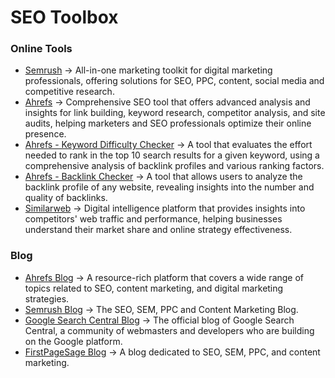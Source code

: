 # SEO Toolbox

### Online Tools
- [Semrush](https://www.semrush.com/) -> All-in-one marketing toolkit for digital marketing professionals, offering solutions for SEO, PPC, content, social media and competitive research.
- [Ahrefs](https://ahrefs.com/) -> Comprehensive SEO tool that offers advanced analysis and insights for link building, keyword research, competitor analysis, and site audits, helping marketers and SEO professionals optimize their online presence.
- [Ahrefs - Keyword Difficulty Checker](https://ahrefs.com/keyword-difficulty) -> A tool that evaluates the effort needed to rank in the top 10 search results for a given keyword, using a comprehensive analysis of backlink profiles and various ranking factors.
- [Ahrefs - Backlink Checker](https://ahrefs.com/backlink-checker) -> A tool that allows users to analyze the backlink profile of any website, revealing insights into the number and quality of backlinks.
- [Similarweb](https://www.similarweb.com/) -> Digital intelligence platform that provides insights into competitors' web traffic and performance, helping businesses understand their market share and online strategy effectiveness.
  
### Blog
- [Ahrefs Blog](https://ahrefs.com/blog/) -> A resource-rich platform that covers a wide range of topics related to SEO, content marketing, and digital marketing strategies.
- [Semrush Blog](https://www.semrush.com/blog/) -> The SEO, SEM, PPC and Content Marketing Blog.
- [Google Search Central Blog](https://developers.google.com/search/blog) -> The official blog of Google Search Central, a community of webmasters and developers who are building on the Google platform.
- [FirstPageSage Blog](https://firstpagesage.com/seo-blog/) -> A blog dedicated to SEO, SEM, PPC, and content marketing.